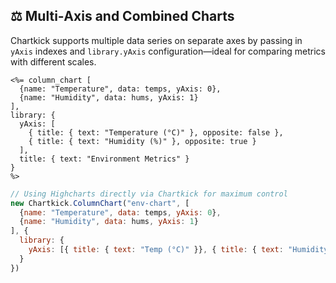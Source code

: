 ## ⚖️ Multi‑Axis and Combined Charts
Chartkick supports multiple data series on separate axes by passing in `yAxis` indexes and `library.yAxis` configuration—ideal for comparing metrics with different scales.

```erb
<%= column_chart [
  {name: "Temperature", data: temps, yAxis: 0},
  {name: "Humidity", data: hums, yAxis: 1}
],
library: {
  yAxis: [
    { title: { text: "Temperature (°C)" }, opposite: false },
    { title: { text: "Humidity (%)" }, opposite: true }
  ],
  title: { text: "Environment Metrics" }
}
%>
```

```javascript
// Using Highcharts directly via Chartkick for maximum control
new Chartkick.ColumnChart("env-chart", [
  {name: "Temperature", data: temps, yAxis: 0},
  {name: "Humidity", data: hums, yAxis: 1}
], {
  library: {
    yAxis: [{ title: { text: "Temp (°C)" }}, { title: { text: "Humidity (%)" }, opposite: true }]
  }
})
```